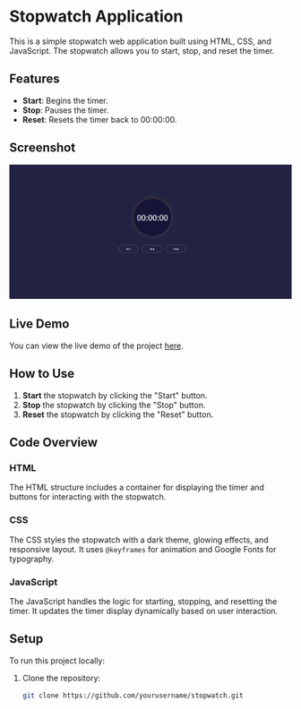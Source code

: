 # Stopwatch Application

This is a simple stopwatch web application built using HTML, CSS, and JavaScript. The stopwatch allows you to start, stop, and reset the timer.

## Features

- **Start**: Begins the timer.
- **Stop**: Pauses the timer.
- **Reset**: Resets the timer back to 00:00:00.

## Screenshot

![Stopwatch Screenshot](./img/Screenshot%20(275).png)

## Live Demo

You can view the live demo of the project [here](https://stopwatchapplicatiowebsite.netlify.app/).

## How to Use

1. **Start** the stopwatch by clicking the "Start" button.
2. **Stop** the stopwatch by clicking the "Stop" button.
3. **Reset** the stopwatch by clicking the "Reset" button.

## Code Overview

### HTML

The HTML structure includes a container for displaying the timer and buttons for interacting with the stopwatch.

### CSS

The CSS styles the stopwatch with a dark theme, glowing effects, and responsive layout. It uses `@keyframes` for animation and Google Fonts for typography.

### JavaScript

The JavaScript handles the logic for starting, stopping, and resetting the timer. It updates the timer display dynamically based on user interaction.

## Setup

To run this project locally:

1. Clone the repository:
   ```bash
   git clone https://github.com/yourusername/stopwatch.git
